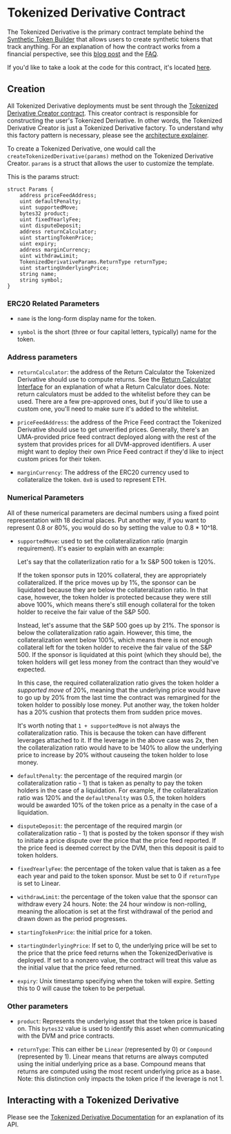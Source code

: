 # Tokenized Derivative Contract

The Tokenized Derivative is the primary contract template behind the
[Synthetic Token Builder](https://tokenbuilder.umaproject.org) that allows users to create synthetic tokens that track
anything. For an explanation of how the contract works from a financial perspective, see this
[blog post](https://medium.com/uma-project/announcing-the-uma-synthetic-token-builder-8bf37c645e94) and the
[FAQ](http://docs.google.com/document/d/1CLo02hXrcS3r5t8JeyyiT4ZyfqW0WJBgBh1lWIDghYE/).

If you'd like to take a look at the code for this contract, it's located
[here](https://github.com/UMAprotocol/protocol/blob/master/core/contracts/TokenizedDerivative.sol).

## Creation

All Tokenized Derivative deployments must be sent through the
[Tokenized Derivative Creator contract](https://github.com/UMAprotocol/protocol/blob/master/core/contracts/TokenizedDerivativeCreator.sol).
This creator contract is responsible for constructing the user's Tokenized Derivative. In other words, the Tokenized
Derivative Creator is just a Tokenized Derivative factory. To understand why this factory pattern is necessary, please
see the [architecture explainer](./architecture.md).

To create a Tokenized Derivative, one would call the `createTokenizedDerivative(params)` method on the Tokenized
Derivative Creator. `params` is a struct that allows the user to customize the template.

This is the params struct:

```solidity
struct Params {
    address priceFeedAddress;
    uint defaultPenalty;
    uint supportedMove;
    bytes32 product;
    uint fixedYearlyFee;
    uint disputeDeposit;
    address returnCalculator;
    uint startingTokenPrice;
    uint expiry;
    address marginCurrency;
    uint withdrawLimit;
    TokenizedDerivativeParams.ReturnType returnType;
    uint startingUnderlyingPrice;
    string name;
    string symbol;
}
```

### ERC20 Related Parameters

- `name` is the long-form display name for the token.

- `symbol` is the short (three or four capital letters, typically) name for the token.

### Address parameters

- `returnCalculator`: the address of the Return Calculator the Tokenized Derivative should use to compute returns. See
the [Return Calculator Interface](https://github.com/UMAprotocol/protocol/blob/master/core/contracts/ReturnCalculatorInterface.sol)
for an explanation of what a Return Calculator does. Note: return calculators must be added to the whitelist before
they can be used. There are a few pre-approved ones, but if you'd like to use a custom one, you'll need to make sure
it's added to the whitelist.

- `priceFeedAddress`: the address of the Price Feed contract the Tokenized Derivative should use to get unverified
prices. Generally, there's an UMA-provided price feed contract deployed along with the rest of the system that provides
prices for all DVM-approved identifiers. A user might want to deploy their own Price Feed contract if they'd like to
inject custom prices for their token.

- `marginCurrency`: The address of the ERC20 currency used to collateralize the token. `0x0` is used to represent ETH.

### Numerical Parameters

All of these numerical parameters are decimal numbers using a fixed point representation with 18 decimal places.
Put another way, if you want to represent 0.8 or 80%, you would do so by setting the value to 0.8 * 10^18.

- `supportedMove`: used to set the collateralization ratio (margin requirement). It's easier to explain with an
example:

    Let's say that the collaterlization ratio for a 1x S&P 500 token is 120%. 

    If the token sponsor puts in 120% collateral, they are appropriately collateralized. If the price moves up by 1%,
    the sponsor can be liquidated because they are below the collateralization ratio. In that case, however, the token
    holder is protected because they were still above 100%, which means there's still enough collateral for the token
    holder to receive the fair value of the S&P 500.

    Instead, let's assume that the S&P 500 goes up by 21%. The sponsor is below the collateralization ratio again.
    However, this time, the collateralization went below 100%, which means there is not enough collateral left for the
    token holder to receive the fair value of the S&P 500. If the sponsor is liquidated at this point (which they
    should be), the token holders will get less money from the contract than they would've expected.

    In this case, the required collateralization ratio gives the token holder a _supported move_ of 20%, meaning that
    the underlying price would have to go up by 20% from the last time the contract was remargined for the token holder
    to possibly lose money. Put another way, the token holder has a 20% cushion that protects them from sudden price
    moves.

    It's worth noting that `1 + supportedMove` is not always the collateralization ratio. This is because the token can
    have different leverages attached to it. If the leverage in the above case was 2x, then the collateralization ratio
    would have to be 140% to allow the underlying price to increase by 20% without causeing the token holder to lose
    money.

- `defaultPenalty`: the percentage of the required margin (or collateralization ratio - 1) that is taken as penalty
to pay the token holders in the case of a liquidation. For example, if the collateralization ratio was 120% and the
`defaultPenalty` was 0.5, the token holders would be awarded 10% of the token price as a penalty in the case of a
liquidation.

- `disputeDeposit`: the percentage of the required margin (or collateralization ratio - 1) that is posted by the token
sponsor if they wish to initiate a price dispute over the price that the price feed reported. If the price feed is
deemed correct by the DVM, then this deposit is paid to token holders.

- `fixedYearlyFee`: the percentage of the token value that is taken as a fee each year and paid to the token sponsor.
Must be set to 0 if `returnType` is set to Linear.

- `withdrawLimit`: the percentage of the token value that the sponsor can withdraw every 24 hours. Note: the 24 hour
window is non-rolling, meaning the allocation is set at the first withdrawal of the period and drawn down as the period
progresses.

- `startingTokenPrice`: the initial price for a token.

- `startingUnderlyingPrice`: If set to 0, the underlying price will be set to the price that the price feed returns
when the TokenizedDerivative is deployed. If set to a nonzero value, the contract will treat this value as the initial
value that the price feed returned.

- `expiry`: Unix timestamp specifying when the token will expire. Setting this to 0 will cause the token to be
perpetual.

### Other parameters

- `product`: Represents the underlying asset that the token price is based on. This `bytes32` value is used to identify
this asset when communicating with the DVM and price contracts.

- `returnType`: This can either be `Linear` (represented by 0) or `Compound` (represented by 1). Linear means that
returns are always computed using the initial underlying price as a base. Compound means that returns are computed
using the most recent underlying price as a base. Note: this distinction only impacts the token price if the leverage
is not 1.

## Interacting with a Tokenized Derivative

Please see the [Tokenized Derivative Documentation](https://docs.umaproject.org/uma/contracts/TokenizedDerivative.html)
for an explanation of its API.